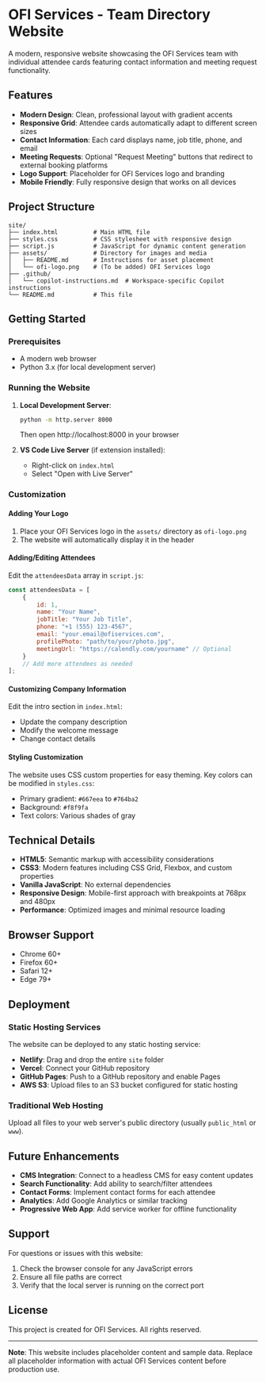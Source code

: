 # OFI Services - Team Directory Website

A modern, responsive website showcasing the OFI Services team with individual attendee cards featuring contact information and meeting request functionality.

## Features

- **Modern Design**: Clean, professional layout with gradient accents
- **Responsive Grid**: Attendee cards automatically adapt to different screen sizes
- **Contact Information**: Each card displays name, job title, phone, and email
- **Meeting Requests**: Optional "Request Meeting" buttons that redirect to external booking platforms
- **Logo Support**: Placeholder for OFI Services logo and branding
- **Mobile Friendly**: Fully responsive design that works on all devices

## Project Structure

```
site/
├── index.html          # Main HTML file
├── styles.css          # CSS stylesheet with responsive design
├── script.js           # JavaScript for dynamic content generation
├── assets/             # Directory for images and media
│   ├── README.md       # Instructions for asset placement
│   └── ofi-logo.png    # (To be added) OFI Services logo
├── .github/
│   └── copilot-instructions.md  # Workspace-specific Copilot instructions
└── README.md           # This file
```

## Getting Started

### Prerequisites
- A modern web browser
- Python 3.x (for local development server)

### Running the Website

1. **Local Development Server**:
   ```bash
   python -m http.server 8000
   ```
   Then open http://localhost:8000 in your browser

2. **VS Code Live Server** (if extension installed):
   - Right-click on `index.html`
   - Select "Open with Live Server"

### Customization

#### Adding Your Logo
1. Place your OFI Services logo in the `assets/` directory as `ofi-logo.png`
2. The website will automatically display it in the header

#### Adding/Editing Attendees
Edit the `attendeesData` array in `script.js`:

```javascript
const attendeesData = [
    {
        id: 1,
        name: "Your Name",
        jobTitle: "Your Job Title",
        phone: "+1 (555) 123-4567",
        email: "your.email@ofiservices.com",
        profilePhoto: "path/to/your/photo.jpg",
        meetingUrl: "https://calendly.com/yourname" // Optional
    }
    // Add more attendees as needed
];
```

#### Customizing Company Information
Edit the intro section in `index.html`:
- Update the company description
- Modify the welcome message
- Change contact details

#### Styling Customization
The website uses CSS custom properties for easy theming. Key colors can be modified in `styles.css`:
- Primary gradient: `#667eea` to `#764ba2`
- Background: `#f8f9fa`
- Text colors: Various shades of gray

## Technical Details

- **HTML5**: Semantic markup with accessibility considerations
- **CSS3**: Modern features including CSS Grid, Flexbox, and custom properties
- **Vanilla JavaScript**: No external dependencies
- **Responsive Design**: Mobile-first approach with breakpoints at 768px and 480px
- **Performance**: Optimized images and minimal resource loading

## Browser Support

- Chrome 60+
- Firefox 60+
- Safari 12+
- Edge 79+

## Deployment

### Static Hosting Services
The website can be deployed to any static hosting service:

- **Netlify**: Drag and drop the entire `site` folder
- **Vercel**: Connect your GitHub repository
- **GitHub Pages**: Push to a GitHub repository and enable Pages
- **AWS S3**: Upload files to an S3 bucket configured for static hosting

### Traditional Web Hosting
Upload all files to your web server's public directory (usually `public_html` or `www`).

## Future Enhancements

- **CMS Integration**: Connect to a headless CMS for easy content updates
- **Search Functionality**: Add ability to search/filter attendees
- **Contact Forms**: Implement contact forms for each attendee
- **Analytics**: Add Google Analytics or similar tracking
- **Progressive Web App**: Add service worker for offline functionality

## Support

For questions or issues with this website:
1. Check the browser console for any JavaScript errors
2. Ensure all file paths are correct
3. Verify that the local server is running on the correct port

## License

This project is created for OFI Services. All rights reserved.

---

**Note**: This website includes placeholder content and sample data. Replace all placeholder information with actual OFI Services content before production use.